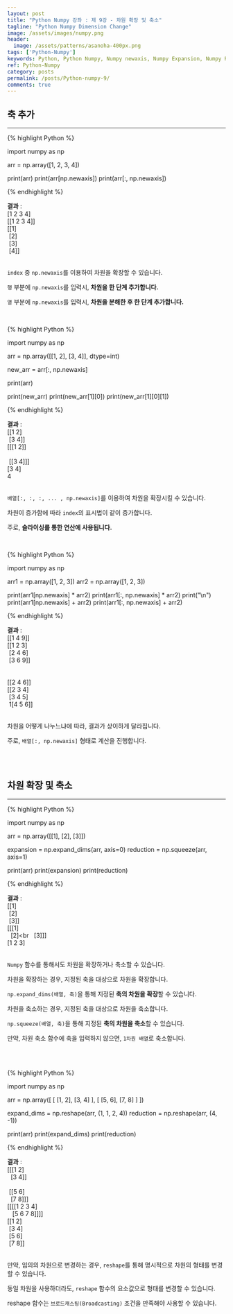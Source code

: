 ```yaml
---
layout: post
title: "Python Numpy 강좌 : 제 9강 - 차원 확장 및 축소"
tagline: "Python Numpy Dimension Change"
image: /assets/images/numpy.png
header:
  image: /assets/patterns/asanoha-400px.png
tags: ['Python-Numpy']
keywords: Python, Python Numpy, Numpy newaxis, Numpy Expansion, Numpy Reduction, Numpy Dimension
ref: Python-Numpy
category: posts
permalink: /posts/Python-numpy-9/
comments: true
---
```


## 축 추가 ##
----------

{% highlight Python %}

import numpy as np

arr = np.array([1, 2, 3, 4])

print(arr)
print(arr[np.newaxis])
print(arr[:, np.newaxis])

{% endhighlight %}

**결과**
:    
[1 2 3 4]<br>
[[1 2 3 4]]<br>
[[1]<br>
&nbsp;[2]<br>
&nbsp;[3]<br>
&nbsp;[4]]<br>
<br>

`index` 중 `np.newaxis`를 이용하여 차원을 확장할 수 있습니다.

`행` 부분에 `np.newaxis`를 입력시, **차원을 한 단계 추가합니다.**

`열` 부분에 `np.newaxis`를 입력시, **차원을 분해한 후 한 단계 추가합니다.**

<br>

{% highlight Python %}

import numpy as np

arr = np.array([[1, 2],
              [3, 4]], dtype=int)

new_arr = arr[:, np.newaxis]

print(arr)

print(new_arr)
print(new_arr[1][0])
print(new_arr[1][0][1])

{% endhighlight %}

**결과**
:    
[[1 2]<br>
&nbsp;[3 4]]<br>
[[[1 2]]<br>
<br>
&nbsp;[[3 4]]]<br>
[3 4]<br>
4<br>
<br>

`배열[:, :, :, ... , np.newaxis]`를 이용하여 차원을 확장시킬 수 있습니다.

차원이 증가함에 따라 `index`의 표시법이 같이 증가합니다.

주로, **슬라이싱를 통한 연산에 사용됩니다.**

<br>

{% highlight Python %}

import numpy as np

arr1 = np.array([1, 2, 3])
arr2 = np.array([1, 2, 3])

print(arr1[np.newaxis] * arr2)
print(arr1[:, np.newaxis] * arr2)
print("\n")
print(arr1[np.newaxis] + arr2)
print(arr1[:, np.newaxis] + arr2)

{% endhighlight %}

**결과**
:    
[[1 4 9]]<br>
[[1 2 3]<br>
&nbsp;[2 4 6]<br>
&nbsp;[3 6 9]]<br>
<br>
<br>
[[2 4 6]]<br>
[[2 3 4]<br>
&nbsp;[3 4 5]<br>
&nbsp;1[4 5 6]]<br>
<br>

차원을 어떻게 나누느냐에 따라, 결과가 상이하게 달라집니다.

주로, `배열[:, np.newaxis]` 형태로 계산을 진행합니다.

<br>
<br>

## 차원 확장 및 축소 ##
----------

{% highlight Python %}

import numpy as np

arr = np.array([[1], [2], [3]])

expansion = np.expand_dims(arr, axis=0)
reduction = np.squeeze(arr, axis=1)

print(arr)
print(expansion)
print(reduction)

{% endhighlight %}

**결과**
:    
[[1]<br>
&nbsp;[2]<br>
&nbsp;[3]]<br>
[[[1]<br>
&nbsp;&nbsp;[2]<br
&nbsp;&nbsp;[3]]]<br>
[1 2 3]<br>
<br>

`Numpy` 함수를 통해서도 차원을 확장하거나 축소할 수 있습니다.

차원을 확장하는 경우, 지정된 축을 대상으로 차원을 확장합니다.

`np.expand_dims(배열, 축)`을 통해 지정된 **축의 차원을 확장**할 수 있습니다.

차원을 축소하는 경우, 지정된 축을 대상으로 차원을 축소합니다.

`np.squeeze(배열, 축)`을 통해 지정된 **축의 차원을 축소**할 수 있습니다.

만약, 차원 축소 함수에 축을 입력하지 않으면, `1차원 배열`로 축소합니다.

<br>
<br>

{% highlight Python %}

import numpy as np

arr = np.array([
    [
        [1, 2],
        [3, 4]
    ],
    [
        [5, 6],
        [7, 8]
    ]
])

expand_dims = np.reshape(arr, (1, 1, 2, 4))
reduction = np.reshape(arr, (4, -1))

print(arr)
print(expand_dims)
print(reduction)

{% endhighlight %}

**결과**
:    
[[[1 2]<br>
&nbsp;&nbsp;[3 4]]<br>
<br>
&nbsp;[[5 6]<br>
&nbsp;&nbsp;[7 8]]]<br>
[[[[1 2 3 4]<br>
&nbsp;&nbsp;&nbsp;[5 6 7 8]]]]<br>
[[1 2]<br>
&nbsp;[3 4]<br>
&nbsp;[5 6]<br>
&nbsp;[7 8]]<br>
<br>

만약, 임의의 차원으로 변경하는 경우, `reshape`를 통해 명시적으로 차원의 형태를 변경할 수 있습니다.

동일 차원을 사용하더라도, `reshape` 함수의 요소값으로 형태를 변경할 수 있습니다.

reshape 함수는 `브로드캐스팅(Broadcasting)` 조건을 만족해야 사용할 수 있습니다.